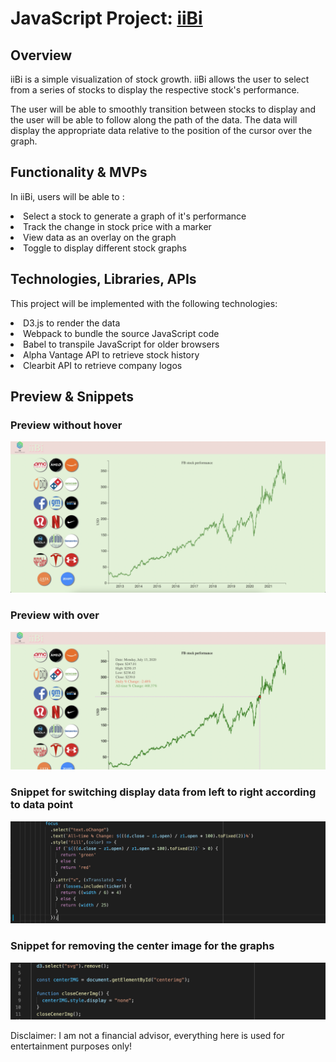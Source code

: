 # JavaScript Project: [iiBi](https://alexdoes.github.io/iiBi/)

## Overview

iiBi is a simple visualization of stock growth. iiBi allows the user to select from a series of stocks to display
the respective stock's performance.

The user will be able to smoothly transition between stocks to display and the user will be able to follow along the path
of the data. The data will display the appropriate data relative to the position of the cursor over the graph.

## Functionality & MVPs

In iiBi, users will be able to :
<li> Select a stock to generate a graph of it's performance</li>
<li> Track the change in stock price with a marker </li>
<li> View data as an overlay on the graph </li>
<li> Toggle to display different stock graphs </li>

 ## Technologies, Libraries, APIs
This project will be implemented with the following technologies: 
<li> D3.js to render the data 
<li> Webpack to bundle the source JavaScript code
<li> Babel to transpile JavaScript for older browsers
<li> Alpha Vantage API to retrieve stock history
<li> Clearbit API to retrieve company logos
</li>


## Preview & Snippets

### Preview without hover ###
![noHover](https://github.com/AlexDoes/iiBi/blob/main/assets/projectSnippets/Screen%20Shot%202021-12-09%20at%2011.19.32%20AM.png)

### Preview with over ###
![hover](https://github.com/AlexDoes/iiBi/blob/main/assets/projectSnippets/Screen%20Shot%202021-12-09%20at%2011.20.12%20AM.png)

### Snippet for switching display data from left to right according to data point ### 
![swap](https://github.com/AlexDoes/iiBi/blob/main/assets/projectSnippets/Screen%20Shot%202021-12-09%20at%2011.26.00%20AM.png)

### Snippet for removing the center image for the graphs ###
![remove](https://github.com/AlexDoes/iiBi/blob/main/assets/projectSnippets/Screen%20Shot%202021-12-09%20at%2011.27.47%20AM.png)

Disclaimer: I am not a financial advisor, everything here is used for entertainment purposes only!
